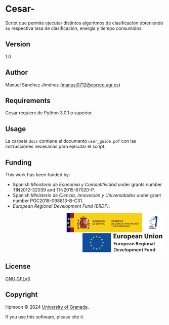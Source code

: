 # Cesar-
Script que permite ejecutar distintos algoritmos de clasificación obteniendo su respectiva tasa de clasificación, energía y tiempo consumidos.

## Version

1.0

## Author

Manuel Sánchez Jiménez ([manusj0712@correo.ugr.es](mailto:manusj0712@correo.ugr.es))

## Requirements

Cesar requiere de Python 3.0.1 o superior.

## Usage

La carpeta `docs` contiene el documento `user_guide.pdf` con las instrucciones necesarias para ejecutar el script.


## Funding

This work has been funded by:

* Spanish *Ministerio de Economía y Competitividad* under grants number TIN2012-32039 and TIN2015-67020-P.
* Spanish *Ministerio de Ciencia, Innovación y Universidades* under grant number PGC2018-098813-B-C31.
* *European Regional Development Fund (ERDF)*.

<div style="text-align: right">
  <img src="https://raw.githubusercontent.com/efficomp/Hpmoon/main/docs/logos/miciu.jpg" height="60">
  <img src="https://raw.githubusercontent.com/efficomp/Hpmoon/main/docs/logos/erdf.png" height="60">
</div>

## License

[GNU GPLv3](https://www.gnu.org/licenses/gpl-3.0.md).

## Copyright

Hpmoon © 2024 [University of Granada](https://www.ugr.es/).

If you use this software, please cite it.

